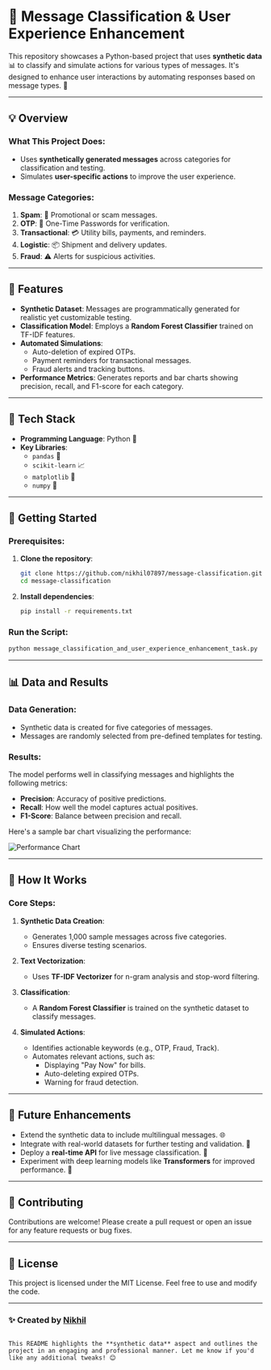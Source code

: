 
# 📧 Message Classification & User Experience Enhancement

This repository showcases a Python-based project that uses **synthetic data** 📊 to classify and simulate actions for various types of messages. It's designed to enhance user interactions by automating responses based on message types. 🚀

---

## 💡 Overview

### What This Project Does:
- Uses **synthetically generated messages** across categories for classification and testing.
- Simulates **user-specific actions** to improve the user experience.

### Message Categories:
1. **Spam**: 🚫 Promotional or scam messages.
2. **OTP**: 🔑 One-Time Passwords for verification.
3. **Transactional**: 💳 Utility bills, payments, and reminders.
4. **Logistic**: 📦 Shipment and delivery updates.
5. **Fraud**: ⚠️ Alerts for suspicious activities.

---

## 📂 Features
- **Synthetic Dataset**: Messages are programmatically generated for realistic yet customizable testing.
- **Classification Model**: Employs a **Random Forest Classifier** trained on TF-IDF features.
- **Automated Simulations**:
  - Auto-deletion of expired OTPs.
  - Payment reminders for transactional messages.
  - Fraud alerts and tracking buttons.
- **Performance Metrics**: Generates reports and bar charts showing precision, recall, and F1-score for each category.

---

## 🔧 Tech Stack
- **Programming Language**: Python 🐍
- **Key Libraries**:
  - `pandas` 📑
  - `scikit-learn` 📈
  - `matplotlib` 🎨
  - `numpy` 🔢

---

## 🚀 Getting Started

### Prerequisites:
1. **Clone the repository**:
   ```bash
   git clone https://github.com/nikhil07897/message-classification.git
   cd message-classification
   ```

2. **Install dependencies**:
   ```bash
   pip install -r requirements.txt
   ```

### Run the Script:
```bash
python message_classification_and_user_experience_enhancement_task.py
```

---

## 📊 Data and Results

### Data Generation:
- Synthetic data is created for five categories of messages.
- Messages are randomly selected from pre-defined templates for testing.

### Results:
The model performs well in classifying messages and highlights the following metrics:
- **Precision**: Accuracy of positive predictions.
- **Recall**: How well the model captures actual positives.
- **F1-Score**: Balance between precision and recall.

Here's a sample bar chart visualizing the performance:

![Performance Chart](performance_chart.png)

---

## 🤔 How It Works

### Core Steps:
1. **Synthetic Data Creation**:
   - Generates 1,000 sample messages across five categories.
   - Ensures diverse testing scenarios.

2. **Text Vectorization**:
   - Uses **TF-IDF Vectorizer** for n-gram analysis and stop-word filtering.

3. **Classification**:
   - A **Random Forest Classifier** is trained on the synthetic dataset to classify messages.

4. **Simulated Actions**:
   - Identifies actionable keywords (e.g., OTP, Fraud, Track).
   - Automates relevant actions, such as:
     - Displaying "Pay Now" for bills.
     - Auto-deleting expired OTPs.
     - Warning for fraud detection.

---

## 🌟 Future Enhancements
- Extend the synthetic data to include multilingual messages. 🌐
- Integrate with real-world datasets for further testing and validation. 📡
- Deploy a **real-time API** for live message classification. 🔄
- Experiment with deep learning models like **Transformers** for improved performance. 🧠

---

## 🤝 Contributing
Contributions are welcome! Please create a pull request or open an issue for any feature requests or bug fixes.

---

## 📜 License
This project is licensed under the MIT License. Feel free to use and modify the code.

---

### ✨ Created by [Nikhil](https://github.com/nikhil07897)
```

This README highlights the **synthetic data** aspect and outlines the project in an engaging and professional manner. Let me know if you'd like any additional tweaks! 😊
